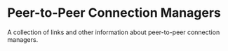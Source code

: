 # Peer-to-Peer Connection Managers

A collection of links and other information about peer-to-peer connection managers.
